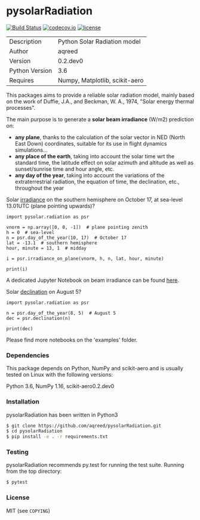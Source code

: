 # pysolarRadiation

[![Build Status](https://travis-ci.com/aqreed/pysolarRadiation.svg?branch=master)](https://travis-ci.com/aqreed/pysolarRadiation)
[![codecov.io](https://codecov.io/gh/aqreed/pysolarRadiation/branch/master/graph/badge.svg)](https://codecov.io/gh/aqreed/pysolarRadiation/branch/master)
[![license](https://img.shields.io/badge/license-MIT-blue.svg?style=flat-square)](https://github.com/aqreed/pysolarRadiation/raw/master/COPYING)

|  |  |
| ------ | ------ |
| Description | Python Solar Radiation model |
| Author | aqreed |
| Version | 0.2.dev0 |
| Python Version | 3.6 |
| Requires | Numpy, Matplotlib, scikit-aero |

This packages aims to provide a reliable solar radiation model, mainly based on the work of Duffie, J.A., and Beckman, W. A., 1974, "Solar energy thermal processes".

The main purpose is to generate a **solar beam irradiance** (W/m2) prediction on:
* **any plane**, thanks to the calculation of the solar vector in NED (North East Down) coordinates, suitable for its use in flight dynamics simulations...
* **any place of the earth**, taking into account the solar time wrt the standard time, the latitude effect on solar azimuth and altitude as well as sunset/sunrise time and hour angle, etc.
* **any day of the year**, taking into account the variations of the extraterrestrial radiation, the equation of time, the declination, etc., throughout the year

Solar [irradiance](https://en.wikipedia.org/wiki/Solar_irradiance) on the southern hemisphere on October 17, at sea-level 13.01UTC (plane pointing upwards)?

```
import pysolar.radiation as psr

vnorm = np.array([0, 0, -1])  # plane pointing zenith
h = 0  # sea-level
n = psr.day_of_the_year(10, 17)  # October 17
lat = -13.1  # southern hemisphere
hour, minute = 13, 1  # midday

i = psr.irradiance_on_plane(vnorm, h, n, lat, hour, minute)

print(i)
```

A dedicated Jupyter Notebook on beam irradiance can be found [here](https://github.com/aqreed/pysolarRadiation/blob/master/examples/solar_irradiance.ipynb).

Solar [declination](https://en.wikipedia.org/wiki/Position_of_the_Sun#Declination_of_the_Sun_as_seen_from_Earth) on August 5?

```
import pysolar.radiation as psr

n = psr.day_of_the_year(8, 5)  # August 5
dec = psr.declination(n)

print(dec)
```

Please find more notebooks on the 'examples' folder.

### Dependencies

This package depends on Python, NumPy and scikit-aero and is usually tested on Linux with the following versions:

Python 3.6, NumPy 1.16, scikit-aero0.2.dev0

### Installation

pysolarRadiation has been written in Python3

```sh
$ git clone https://github.com/aqreed/pysolarRadiation.git
$ cd pysolarRadiation
$ pip install -e . -r requirements.txt
```

### Testing

pysolarRadiation recommends py.test for running the test suite. Running from the top directory:

```sh
$ pytest
```

### License

MIT (see `COPYING`)